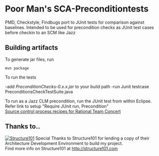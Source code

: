 Poor Man's SCA-Preconditiontests
=====================

PMD, Checkstyle, Findbugs port to JUnit tests for comparison against baselines. Intended to be used for precondition checks as JUnit test cases before checkin to an SCM like Jazz

Building artifacts
------------------
To generate jar files, run 

`mvn package`

To run the tests

-add *PreconditionChecks-0.x.x.jar* to your build path
-run Junit testcase PreconditionsCheckTestSuite.java

To run as a Jazz CLM precondition, run the JUnit test from within Eclipse.
Refer link to setup "Require JUnit run, Precondition"<br/>
[Source control process recipes for Rational Team Concert](https://jazz.net/library/article/1075)

Thanks to..
-----------
<a href="http://structure101.com">![Structure101](http://structure101.com/images/s101_170.png)</a>
Special Thanks to Structure101 for lending a copy of their Architecture Development Environment to build my project.  
Find more info on Structure101 at <http://structure101.com>  
